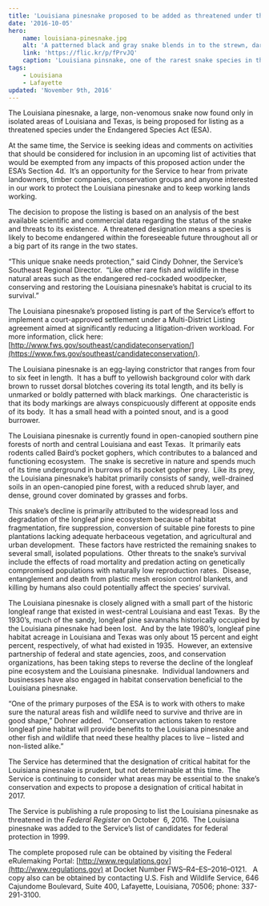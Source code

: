```yaml
---
title: 'Louisiana pinesnake proposed to be added as threatened under the Endangered Species Act'
date: '2016-10-05'
hero:
    name: louisiana-pinesnake.jpg
    alt: 'A patterned black and gray snake blends in to the strewn, dark pine needles on the forest floor.'
    link: 'https://flic.kr/p/fPrvJQ'
    caption: 'Louisiana pinsnake, one of the rarest snake species in the world. Photo by USFWS.'
tags:
    - Louisiana
    - Lafayette
updated: 'November 9th, 2016'
---
```

The Louisiana pinesnake, a large, non-venomous snake now found only in isolated areas of Louisiana and Texas, is being proposed for listing as a threatened species under the Endangered Species Act (ESA).

At the same time, the Service is seeking ideas and comments on activities that should be considered for inclusion in an upcoming list of activities that would be exempted from any impacts of this proposed action under the ESA’s Section 4d.  It’s an opportunity for the Service to hear from private landowners, timber companies, conservation groups and anyone interested in our work to protect the Louisiana pinesnake and to keep working lands working.  

The decision to propose the listing is based on an analysis of the best available scientific and commercial data regarding the status of the snake and threats to its existence.  A threatened designation means a species is likely to become endangered within the foreseeable future throughout all or a big part of its range in the two states.  

“This unique snake needs protection,” said Cindy Dohner, the Service’s Southeast Regional Director.  “Like other rare fish and wildlife in these natural areas such as the endangered red-cockaded woodpecker, conserving and restoring the Louisiana pinesnake’s habitat is crucial to its survival.”

The Louisiana pinesnake’s proposed listing is part of the Service’s effort to implement a court-approved settlement under a Multi-District Listing agreement aimed at significantly reducing a litigation-driven workload. For more information, click here: [http://www.fws.gov/southeast/candidateconservation/](https://www.fws.gov/southeast/candidateconservation/).

The Louisiana pinesnake is an egg-laying constrictor that ranges from four to six feet in length.  It has a buff to yellowish background color with dark brown to russet dorsal blotches covering its total length, and its belly is unmarked or boldly patterned with black markings.  One characteristic is that its body markings are always conspicuously different at opposite ends of its body.  It has a small head with a pointed snout, and is a good burrower.  

The Louisiana pinesnake is currently found in open-canopied southern pine forests of north and central Louisiana and east Texas.  It primarily eats rodents called Baird’s pocket gophers, which contributes to a balanced and functioning ecosystem.  The snake is secretive in nature and spends much of its time underground in burrows of its pocket gopher prey.  Like its prey, the Louisiana pinesnake’s habitat primarily consists of sandy, well-drained soils in an open-canopied pine forest, with a reduced shrub layer, and dense, ground cover dominated by grasses and forbs.  

This snake’s decline is primarily attributed to the widespread loss and degradation of the longleaf pine ecosystem because of habitat fragmentation, fire suppression, conversion of suitable pine forests to pine plantations lacking adequate herbaceous vegetation, and agricultural and urban development.  These factors have restricted the remaining snakes to several small, isolated populations.  Other threats to the snake’s survival include the effects of road mortality and predation acting on genetically compromised populations with naturally low reproduction rates.  Disease, entanglement and death from plastic mesh erosion control blankets, and killing by humans also could potentially affect the species’ survival.

The Louisiana pinesnake is closely aligned with a small part of the historic longleaf range that existed in west-central Louisiana and east Texas.  By the 1930’s, much of the sandy, longleaf pine savannahs historically occupied by the Louisiana pinesnake had been lost.  And by the late 1980’s, longleaf pine habitat acreage in Louisiana and Texas was only about 15 percent and eight percent, respectively, of what had existed in 1935.  However, an extensive partnership of federal and state agencies, zoos, and conservation organizations, has been taking steps to reverse the decline of the longleaf pine ecosystem and the Louisiana pinesnake.  Individual landowners and businesses have also engaged in habitat conservation beneficial to the Louisiana pinesnake.  

“One of the primary purposes of the ESA is to work with others to make sure the natural areas fish and wildlife need to survive and thrive are in good shape,” Dohner added.   “Conservation actions taken to restore longleaf pine habitat will provide benefits to the Louisiana pinesnake and other fish and wildlife that need these healthy places to live – listed and non-listed alike.”

The Service has determined that the designation of critical habitat for the Louisiana pinesnake is prudent, but not determinable at this time.  The Service is continuing to consider what areas may be essential to the snake’s conservation and expects to propose a designation of critical habitat in 2017. 

The Service is publishing a rule proposing to list the Louisiana pinesnake as threatened in the _Federal Register_ on October  6, 2016.  The Louisiana pinesnake was added to the Service’s list of candidates for federal protection in 1999.

The complete proposed rule can be obtained by visiting the Federal eRulemaking Portal: [http://www.regulations.gov](http://www.regulations.gov) at Docket Number FWS–R4–ES–2016–0121\.   A copy also can be obtained by contacting U.S. Fish and Wildlife Service, 646 Cajundome Boulevard, Suite 400, Lafayette, Louisiana, 70506; phone: 337-291-3100\.
